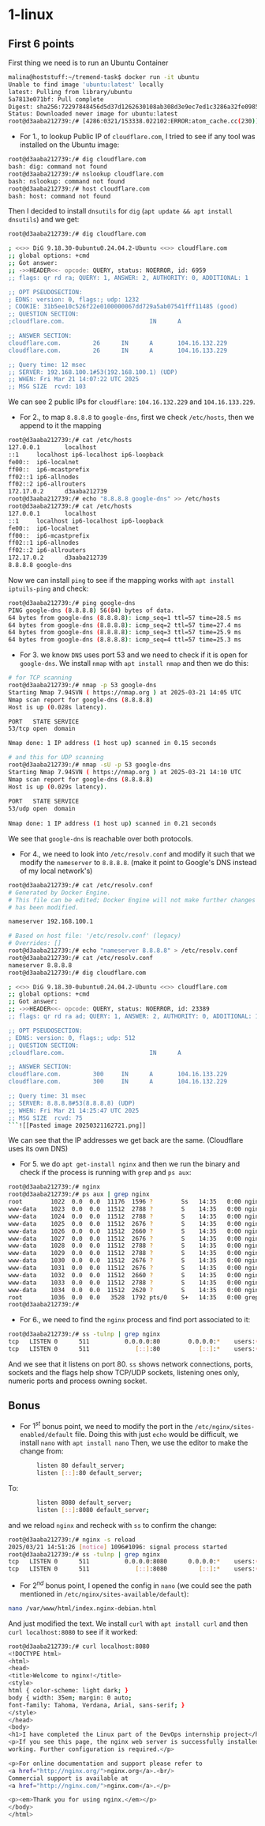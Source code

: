# 1-linux
## First 6 points
First thing we need is to run an Ubuntu Container
```bash
malina@hoststuff:~/tremend-task$ docker run -it ubuntu
Unable to find image 'ubuntu:latest' locally
latest: Pulling from library/ubuntu
5a7813e071bf: Pull complete 
Digest: sha256:72297848456d5d37d1262630108ab308d3e9ec7ed1c3286a32fe09856619a782
Status: Downloaded newer image for ubuntu:latest
root@d3aaba212739:/# [4286:0321/153338.022102:ERROR:atom_cache.cc(230)] Add chromium/from-privileged to kAtomsToCache
```

- For $1.$, to lookup Public IP of `cloudflare.com`, I tried to see if any tool was installed on the Ubuntu image:
```bash
root@d3aaba212739:/# dig cloudflare.com
bash: dig: command not found
root@d3aaba212739:/# nslookup cloudflare.com
bash: nslookup: command not found
root@d3aaba212739:/# host cloudflare.com
bash: host: command not found
```

Then I decided to install `dnsutils` for `dig` (`apt update && apt install dnsutils`) and we get:
```bash
root@d3aaba212739:/# dig cloudflare.com

; <<>> DiG 9.18.30-0ubuntu0.24.04.2-Ubuntu <<>> cloudflare.com
;; global options: +cmd
;; Got answer:
;; ->>HEADER<<- opcode: QUERY, status: NOERROR, id: 6959
;; flags: qr rd ra; QUERY: 1, ANSWER: 2, AUTHORITY: 0, ADDITIONAL: 1

;; OPT PSEUDOSECTION:
; EDNS: version: 0, flags:; udp: 1232
; COOKIE: 31b5ee10c526f22e0100000067dd729a5ab07541fff11485 (good)
;; QUESTION SECTION:
;cloudflare.com.                        IN      A

;; ANSWER SECTION:
cloudflare.com.         26      IN      A       104.16.132.229
cloudflare.com.         26      IN      A       104.16.133.229

;; Query time: 12 msec
;; SERVER: 192.168.100.1#53(192.168.100.1) (UDP)
;; WHEN: Fri Mar 21 14:07:22 UTC 2025
;; MSG SIZE  rcvd: 103
```
We can see 2 public IPs for `cloudflare`: `104.16.132.229` and `104.16.133.229`.

- For $2.$, to map `8.8.8.8` to `google-dns`, first we check `/etc/hosts`, then we append to it the mapping
```bash
root@d3aaba212739:/# cat /etc/hosts 
127.0.0.1       localhost
::1     localhost ip6-localhost ip6-loopback
fe00::  ip6-localnet
ff00::  ip6-mcastprefix
ff02::1 ip6-allnodes
ff02::2 ip6-allrouters
172.17.0.2      d3aaba212739
root@d3aaba212739:/# echo "8.8.8.8 google-dns" >> /etc/hosts 
root@d3aaba212739:/# cat /etc/hosts 
127.0.0.1       localhost
::1     localhost ip6-localhost ip6-loopback
fe00::  ip6-localnet
ff00::  ip6-mcastprefix
ff02::1 ip6-allnodes
ff02::2 ip6-allrouters
172.17.0.2      d3aaba212739
8.8.8.8 google-dns
```
Now we can install `ping` to see if the mapping works with `apt install iptuils-ping` and check:
```bash
root@d3aaba212739:/# ping google-dns
PING google-dns (8.8.8.8) 56(84) bytes of data.
64 bytes from google-dns (8.8.8.8): icmp_seq=1 ttl=57 time=28.5 ms
64 bytes from google-dns (8.8.8.8): icmp_seq=2 ttl=57 time=27.4 ms
64 bytes from google-dns (8.8.8.8): icmp_seq=3 ttl=57 time=25.9 ms
64 bytes from google-dns (8.8.8.8): icmp_seq=4 ttl=57 time=25.3 ms
```

- For $3.$ we know `DNS` uses port 53 and we need to check if it is open for `google-dns`.
We install `nmap` with `apt install nmap` and then we do this:
```bash
# for TCP scanning
root@d3aaba212739:/# nmap -p 53 google-dns
Starting Nmap 7.94SVN ( https://nmap.org ) at 2025-03-21 14:05 UTC
Nmap scan report for google-dns (8.8.8.8)
Host is up (0.028s latency).

PORT   STATE SERVICE
53/tcp open  domain

Nmap done: 1 IP address (1 host up) scanned in 0.15 seconds

# and this for UDP scanning
root@d3aaba212739:/# nmap -sU -p 53 google-dns  
Starting Nmap 7.94SVN ( https://nmap.org ) at 2025-03-21 14:10 UTC  
Nmap scan report for google-dns (8.8.8.8)  
Host is up (0.029s latency).  
  
PORT   STATE SERVICE  
53/udp open  domain  
  
Nmap done: 1 IP address (1 host up) scanned in 0.21 seconds  
```
We see that `google-dns` is reachable over both protocols.

- For $4.$, we need to look into `/etc/resolv.conf` and modify it such that we modify the `nameserver` to `8.8.8.8`. (make it point to Google's DNS instead of my local network's)
```bash
root@d3aaba212739:/# cat /etc/resolv.conf 
# Generated by Docker Engine.
# This file can be edited; Docker Engine will not make further changes once it
# has been modified.

nameserver 192.168.100.1

# Based on host file: '/etc/resolv.conf' (legacy)
# Overrides: []
root@d3aaba212739:/# echo "nameserver 8.8.8.8" > /etc/resolv.conf 
root@d3aaba212739:/# cat /etc/resolv.conf 
nameserver 8.8.8.8
root@d3aaba212739:/# dig cloudflare.com

; <<>> DiG 9.18.30-0ubuntu0.24.04.2-Ubuntu <<>> cloudflare.com
;; global options: +cmd
;; Got answer:
;; ->>HEADER<<- opcode: QUERY, status: NOERROR, id: 23389
;; flags: qr rd ra ad; QUERY: 1, ANSWER: 2, AUTHORITY: 0, ADDITIONAL: 1

;; OPT PSEUDOSECTION:
; EDNS: version: 0, flags:; udp: 512
;; QUESTION SECTION:
;cloudflare.com.                        IN      A

;; ANSWER SECTION:
cloudflare.com.         300     IN      A       104.16.133.229
cloudflare.com.         300     IN      A       104.16.132.229

;; Query time: 31 msec
;; SERVER: 8.8.8.8#53(8.8.8.8) (UDP)
;; WHEN: Fri Mar 21 14:25:47 UTC 2025
;; MSG SIZE  rcvd: 75
```![[Pasted image 20250321162721.png]]
```
We can see that the IP addresses we get back are the same. (Cloudflare uses its own DNS)

- For $5.$ we do `apt get-install nginx` and then we run the binary and check if the process is running with `grep` and `ps aux`:
```bash
root@d3aaba212739:/# nginx
root@d3aaba212739:/# ps aux | grep nginx
root        1022  0.0  0.0  11176  1596 ?        Ss   14:35   0:00 nginx: master process nginx
www-data    1023  0.0  0.0  11512  2788 ?        S    14:35   0:00 nginx: worker process
www-data    1024  0.0  0.0  11512  2788 ?        S    14:35   0:00 nginx: worker process
www-data    1025  0.0  0.0  11512  2676 ?        S    14:35   0:00 nginx: worker process
www-data    1026  0.0  0.0  11512  2660 ?        S    14:35   0:00 nginx: worker process
www-data    1027  0.0  0.0  11512  2676 ?        S    14:35   0:00 nginx: worker process
www-data    1028  0.0  0.0  11512  2788 ?        S    14:35   0:00 nginx: worker process
www-data    1029  0.0  0.0  11512  2788 ?        S    14:35   0:00 nginx: worker process
www-data    1030  0.0  0.0  11512  2676 ?        S    14:35   0:00 nginx: worker process
www-data    1031  0.0  0.0  11512  2676 ?        S    14:35   0:00 nginx: worker process
www-data    1032  0.0  0.0  11512  2660 ?        S    14:35   0:00 nginx: worker process
www-data    1033  0.0  0.0  11512  2788 ?        S    14:35   0:00 nginx: worker process
www-data    1034  0.0  0.0  11512  2620 ?        S    14:35   0:00 nginx: worker process
root        1036  0.0  0.0   3528  1792 pts/0    S+   14:35   0:00 grep --color=auto nginx
root@d3aaba212739:/# 
```

- For $6.$, we need to find the `nginx` process and find port associated to it:
```bash
root@d3aaba212739:/# ss -tulnp | grep nginx
tcp   LISTEN 0      511          0.0.0.0:80        0.0.0.0:*    users:(("nginx",pid=1022,fd=5))
tcp   LISTEN 0      511             [::]:80           [::]:*    users:(("nginx",pid=1022,fd=6))
```
And we see that it listens on port 80. `ss` shows network connections, ports, sockets and the flags help show TCP/UDP sockets, listening ones only, numeric ports and process owning socket.

## Bonus
- For $1^{st}$ bonus point, we need to modify the port in the `/etc/nginx/sites-enabled/default` file. Doing this with just `echo` would be difficult, we install `nano` with `apt install nano`
Then, we use the editor to make the change from:
```bash
        listen 80 default_server;
        listen [::]:80 default_server;
```
To:
```bash
        listen 8080 default_server;
        listen [::]:8080 default_server;
```

and we reload `nginx` and recheck with `ss` to confirm the change:
```bash
root@d3aaba212739:/# nginx -s reload
2025/03/21 14:51:26 [notice] 1096#1096: signal process started
root@d3aaba212739:/# ss -tulnp | grep nginx
tcp   LISTEN 0      511          0.0.0.0:8080      0.0.0.0:*    users:(("nginx",pid=1022,fd=33))
tcp   LISTEN 0      511             [::]:8080         [::]:*    users:(("nginx",pid=1022,fd=34))
```

- For $2^{nd}$ bonus point, I opened the config in `nano` (we could see the path mentioned in `/etc/nginx/sites-available/default`):
```bash
nano /var/www/html/index.nginx-debian.html
```
And just modified the text. We install `curl` with `apt install curl` and then `curl localhost:8080` to see if it worked:
```bash
root@d3aaba212739:/# curl localhost:8080
<!DOCTYPE html>
<html>
<head>
<title>Welcome to nginx!</title>
<style>
html { color-scheme: light dark; }
body { width: 35em; margin: 0 auto;
font-family: Tahoma, Verdana, Arial, sans-serif; }
</style>
</head>
<body>
<h1>I have completed the Linux part of the DevOps internship project</h1>
<p>If you see this page, the nginx web server is successfully installed and
working. Further configuration is required.</p>

<p>For online documentation and support please refer to
<a href="http://nginx.org/">nginx.org</a>.<br/>
Commercial support is available at
<a href="http://nginx.com/">nginx.com</a>.</p>

<p><em>Thank you for using nginx.</em></p>
</body>
</html>
```

